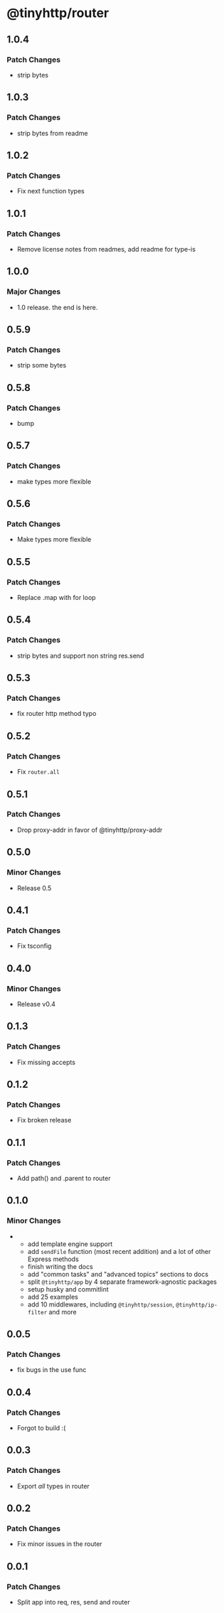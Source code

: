 # @tinyhttp/router

## 1.0.4

### Patch Changes

- strip bytes

## 1.0.3

### Patch Changes

- strip bytes from readme

## 1.0.2

### Patch Changes

- Fix next function types

## 1.0.1

### Patch Changes

- Remove license notes from readmes, add readme for type-is

## 1.0.0

### Major Changes

- 1.0 release. the end is here.

## 0.5.9

### Patch Changes

- strip some bytes

## 0.5.8

### Patch Changes

- bump

## 0.5.7

### Patch Changes

- make types more flexible

## 0.5.6

### Patch Changes

- Make types more flexible

## 0.5.5

### Patch Changes

- Replace .map with for loop

## 0.5.4

### Patch Changes

- strip bytes and support non string res.send

## 0.5.3

### Patch Changes

- fix router http method typo

## 0.5.2

### Patch Changes

- Fix `router.all`

## 0.5.1

### Patch Changes

- Drop proxy-addr in favor of @tinyhttp/proxy-addr

## 0.5.0

### Minor Changes

- Release 0.5

## 0.4.1

### Patch Changes

- Fix tsconfig

## 0.4.0

### Minor Changes

- Release v0.4

## 0.1.3

### Patch Changes

- Fix missing accepts

## 0.1.2

### Patch Changes

- Fix broken release

## 0.1.1

### Patch Changes

- Add path() and .parent to router

## 0.1.0

### Minor Changes

- - add template engine support
  - add `sendFile` function (most recent addition) and a lot of other Express methods
  - finish writing the docs
  - add "common tasks" and "advanced topics" sections to docs
  - split `@tinyhttp/app` by 4 separate framework-agnostic packages
  - setup husky and commitlint
  - add 25 examples
  - add 10 middlewares, including `@tinyhttp/session`, `@tinyhttp/ip-filter` and more

## 0.0.5

### Patch Changes

- fix bugs in the use func

## 0.0.4

### Patch Changes

- Forgot to build :(

## 0.0.3

### Patch Changes

- Export _all_ types in router

## 0.0.2

### Patch Changes

- Fix minor issues in the router

## 0.0.1

### Patch Changes

- Split app into req, res, send and router
